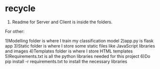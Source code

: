 # recycle

1) Readme for Server and Client is inside the folders.

For other:

1)Modelling folder is where I train my classification model
2)app.py is flask app
3)Static folder is where I store some static files like JavaScript libraries and images
4)Templates folder is where I store HTML templates
5)Requirements.txt is all the python libraries needed for this project
6)Do pip install -r requirements.txt to install the necessary libraries
